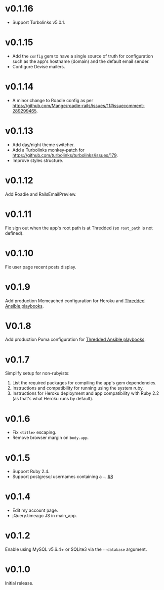 # v0.1.16

* Support Turbolinks v5.0.1.

# v0.1.15

* Add the `config` gem to have a single source of truth for configuration such
  as the app's hostname (domain) and the default email sender.
* Configure Devise mailers.

# v0.1.14

* A minor change to Roadie config as per
  https://github.com/Mange/roadie-rails/issues/11#issuecomment-289299465.

# v0.1.13

* Add day/night theme switcher.
* Add a Turbolinks monkey-patch for https://github.com/turbolinks/turbolinks/issues/179.
* Improve styles structure.

# v0.1.12

Add Roadie and RailsEmailPreview.

# v0.1.11

Fix sign out when the app's root path is at Thredded
(so `root_path` is not defined).

# v0.1.10

Fix user page recent posts display.

# v0.1.9

Add production Memcached configuration for Heroku and
[Thredded Ansible playbooks](https://github.com/thredded/thredded-ansible).

# V0.1.8

Add production Puma configuration for
[Thredded Ansible playbooks](https://github.com/thredded/thredded-ansible).

# v0.1.7

Simplify setup for non-rubyists:

1. List the required packages for compiling the app's gem dependencies.
2. Instructions and compatibility for running using the system ruby.
3. Instructions for Heroku deployment and app compatibility with Ruby 2.2
   (as that's what Heroku runs by default).

# v0.1.6

* Fix `<title>` escaping.
* Remove browser margin on `body.app`.

# v0.1.5

* Support Ruby 2.4.
* Support postgresql usernames containing a `-`.
  [#8](https://github.com/thredded/thredded_create_app/issues/8)

# v0.1.4

* Edit my account page.
* jQuery.timeago JS in main_app.

# v0.1.2

Enable using MySQL v5.6.4+ or SQLite3 via the `--database` argument.

# v0.1.0

Initial release.
